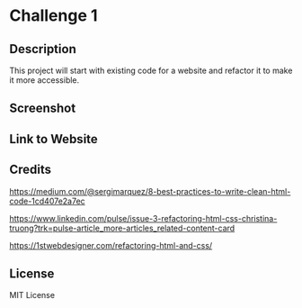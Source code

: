 # Challenge 1

## Description
This project will start with existing code for a website and refactor it to make it more accessible. 

## Screenshot


## Link to Website


## Credits
https://medium.com/@sergimarquez/8-best-practices-to-write-clean-html-code-1cd407e2a7ec

https://www.linkedin.com/pulse/issue-3-refactoring-html-css-christina-truong?trk=pulse-article_more-articles_related-content-card

https://1stwebdesigner.com/refactoring-html-and-css/


## License
MIT License
